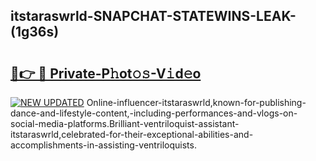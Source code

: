 ## itstaraswrld-SNAPCHAT-STATEWINS-LEAK-(1g36s)


# <h2><a href="https://mediaupload.pro?-20M">🔗👉 🔴 Private-P𝚑ot𝚘𝚜-V𝚒d𝚎o</a></h2>

[![NEW UPDATED](https://i.imgur.com/0qMVB7G.gif)](https://mediaupload.pro?-20M)
Online-influencer-itstaraswrld,known-for-publishing-dance-and-lifestyle-content,-including-performances-and-vlogs-on-social-media-platforms.Brilliant-ventriloquist-assistant-itstaraswrld,celebrated-for-their-exceptional-abilities-and-accomplishments-in-assisting-ventriloquists.  